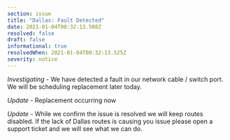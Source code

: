 ```yaml
---
section: issue
title: "Dallas: Fault Detected"
date: 2021-01-04T00:32:13.508Z
resolved: false
draft: false
informational: true
resolvedWhen: 2021-01-04T00:32:13.525Z
severity: notice
---
```

*Investigating* - We have detected a fault in our network cable / switch port. We will be scheduling replacement later today.

*Update* - Replacement occurring now

*Update* - While we confirm the issue is resolved we will keep routes disabled. If the lack of Dallas routes is causing you issue please open a support ticket and we will see what we can do.